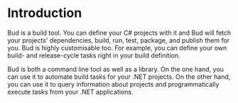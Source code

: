 # Introduction

Bud is a build tool. You can define your C# projects with it and Bud will fetch your
projects' dependencies, build, run, test, package, and publish them for you. Bud
is highly customisable too. For example, you can define your own build- and release-cycle
tasks right in your build definition.

Bud is both a command line tool as well as a library. On the one hand, you can use it
to automate build tasks for your .NET projects. On the other hand, you can use it to
query information about projects and programmatically execute tasks from your .NET
applications.